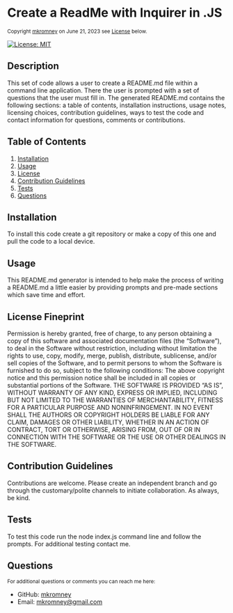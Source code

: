 
  <a id="README"></a> 
  # Create a ReadMe with Inquirer in .JS
  <small>Copyright [mkromney](https://github.com/mkromney) on June 21, 2023 see [License](#license) below.</small>

  [![License: MIT](https://img.shields.io/badge/License-MIT-yellow.svg)](https://opensource.org/licenses/MIT)
  
  ## Description
  This set of code allows a user to create a README.md file within a command line application. There the user is prompted with a set of questions that the user must fill in. The generated README.md contains the following sections: a table of contents, installation instructions, usage notes, licensing choices, contribution guidelines, ways to test the code and contact information for questions, comments or contributions.

  ## Table of Contents
  1. [Installation](#installation)
  2. [Usage](#usage)
  3. [License](#license)
  4. [Contribution Guidelines](#contribution)
  5. [Tests](#tests)
  6. [Questions](#questions)
  
  ## Installation
  To install this code create a git repository or make a copy of this one and pull the code to a local device. 
  
  ## Usage
  This README.md generator is intended to help make the process of writing a README.md a little easier by providing prompts and pre-made sections which save time and effort. 

  ## License Fineprint
  Permission is hereby granted, free of charge, to any person obtaining a copy of this software and associated documentation files (the “Software”), to deal in the Software without restriction, including without limitation the rights to use, copy, modify, merge, publish, distribute, sublicense, and/or sell copies of the Software, and to permit persons to whom the Software is furnished to do so, subject to the following conditions: The above copyright notice and this permission notice shall be included in all copies or substantial portions of the Software. THE SOFTWARE IS PROVIDED “AS IS”, WITHOUT WARRANTY OF ANY KIND, EXPRESS OR IMPLIED, INCLUDING BUT NOT LIMITED TO THE WARRANTIES OF MERCHANTABILITY, FITNESS FOR A PARTICULAR PURPOSE AND NONINFRINGEMENT. IN NO EVENT SHALL THE AUTHORS OR COPYRIGHT HOLDERS BE LIABLE FOR ANY CLAIM, DAMAGES OR OTHER LIABILITY, WHETHER IN AN ACTION OF CONTRACT, TORT OR OTHERWISE, ARISING FROM, OUT OF OR IN CONNECTION WITH THE SOFTWARE OR THE USE OR OTHER DEALINGS IN THE SOFTWARE.

  ## Contribution Guidelines
  Contributions are welcome. Please create an independent branch and go through the customary/polite channels to initiate collaboration. As always, be kind. 
  
  ## Tests
  To test this code run the node index.js command line and follow the prompts. For additional testing contact me. 

  ## Questions
  <small>For additional questions or comments you can reach me here:</small>

  - GitHub: [mkromney](https://github.com/mkromney)
  - Email: [mkromney@gmail.com](mailto:mkromney@gmail.com)

  